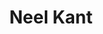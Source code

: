 ---
# Display name
title: Neel Kant



external_link: https://scholar.google.com/citations?user=eSgXTkkAAAAJ
---